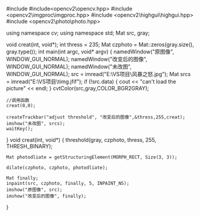 #include<iostream>
#include<opencv2\opencv.hpp>
#include <opencv2\imgproc\imgproc.hpp>
#include <opencv2\highgui\highgui.hpp>
#include <opencv2\photo\photo.hpp>

using namespace cv;
using namespace std;
Mat src, gray;

void creat(int, void*);
int thress = 235;
Mat czphoto = Mat::zeros(gray.size(), gray.type());
int main(int argc, void* argv)
{
	namedWindow("原图像", WINDOW_GUI_NORMAL);
	namedWindow("改变后的图像", WINDOW_GUI_NORMAL);
	namedWindow("未改图", WINDOW_GUI_NORMAL);
	src = imread("E:\\VS项目\\风暴之怒.jpg");
	Mat srcs = imread("E:\\VS项目\\timg.jfif");
	if (!src.data)
	{
		cout << "can't load the picture" << endl;
	}
	cvtColor(src,gray,COLOR_BGR2GRAY);



	//调用函数
	creat(0,0);

    createTrackbar("adjust threshold", "改变后的图像",&thress,255,creat);
	imshow("未改图", srcs);
	waitKey();

	
}
void creat(int, void*) {
	threshold(gray, czphoto, thress, 255, THRESH_BINARY);

	Mat photodliate = getStructuringElement(MORPH_RECT, Size(3, 3));

	dilate(czphoto, czphoto, photodliate);

	Mat finally;
	inpaint(src, czphoto, finally, 5, INPAINT_NS);
	imshow("原图像", src);
	imshow("改变后的图像", finally);
	
}
